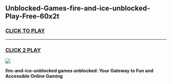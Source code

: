 
## Unblocked-Games-fire-and-ice-unblocked-Play-Free-60x2t
<h3>
<a href="https://premium76.site?title=fire-and-ice-unblocked&ref=20M">CLICK TO PLAY</a></h3>
<hr>

<h3>
<a href="https://premium76.site?title=fire-and-ice-unblocked&ref=20M">CLICK 2 PLAY</a>
  
</h3>

<a href="https://premium76.site?title=fire-and-ice-unblocked&ref=19M"><img src="https://clearcache.store/games.png"></a>


**fire-and-ice-unblocked games unblocked: Your Gateway to Fun and Accessible Online Gaming**
